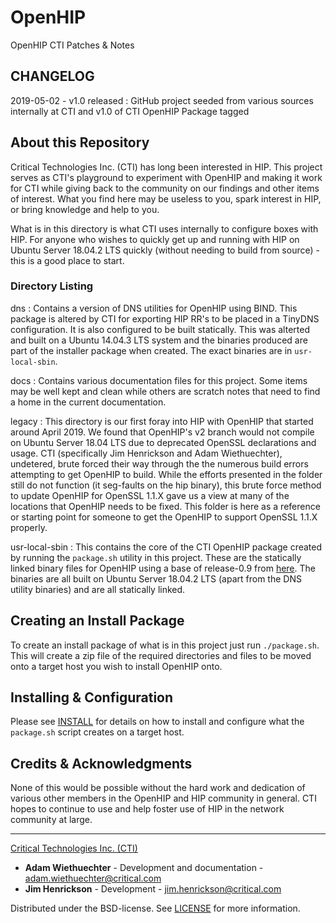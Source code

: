 # OpenHIP

OpenHIP CTI Patches &amp; Notes

## CHANGELOG

2019-05-02 - v1.0 released
: GitHub project seeded from various sources internally at CTI and v1.0 of CTI OpenHIP Package tagged

## About this Repository

Critical Technologies Inc. (CTI) has long been interested in HIP. This project serves as CTI's playground to experiment with OpenHIP and making it work for CTI while giving back to the community on our findings and other items of interest. What you find here may be useless to you, spark interest in HIP, or bring knowledge and help to you.

What is in this directory is what CTI uses internally to configure boxes with HIP. For anyone who wishes to quickly get up and running with HIP on Ubuntu Server 18.04.2 LTS quickly (without needing to build from source) - this is a good place to start.

### Directory Listing

dns 
: Contains a version of DNS utilities for OpenHIP using BIND. This package is altered by CTI for exporting HIP RR's to be placed in a TinyDNS configuration. It is also configured to be built statically. This was alterted and built on a Ubuntu 14.04.3 LTS system and the binaries produced are part of the installer package when created. The exact binaries are in `usr-local-sbin`.

docs 
: Contains various documentation files for this project. Some items may be well kept and clean while others are scratch notes that need to find a home in the current documentation.

legacy 
: This directory is our first foray into HIP with OpenHIP that started around April 2019. We found that OpenHIP's v2 branch would not compile on Ubuntu 
Server 18.04 LTS due to deprecated OpenSSL declarations and usage. CTI (specifically Jim Henrickson and Adam Wiethuechter), undetered, brute forced their way through the the numerous build errors attempting to get OpenHIP to build. While the efforts presented in the folder still do not function (it seg-faults on the hip binary), this brute force method to update OpenHIP for OpenSSL 1.1.X gave us a view at many of the locations that OpenHIP needs to be fixed. This folder is here as a reference or starting point for someone to get the OpenHIP to support OpenSSL 1.1.X properly.

usr-local-sbin 
: This contains the core of the CTI OpenHIP package created by running the `package.sh` utility in this project. These are the statically linked binary files for OpenHIP using a base of release-0.9 from [here](https://bitbucket.org/openhip/openhip). The binaries are all built on Ubuntu Server 18.04.2 LTS (apart from the DNS utility binaries) and are all statically linked.

## Creating an Install Package

To create an install package of what is in this project just run `./package.sh`. This will create a zip file of the required directories and files to be moved onto a target host you wish to install OpenHIP onto.

## Installing & Configuration

Please see [INSTALL](INSTALL) for details on how to install and configure what the `package.sh` script creates on a target host.

## Credits & Acknowledgments

None of this would be possible without the hard work and dedication of various other members in the OpenHIP and HIP community in general. CTI hopes to continue to use and help foster use of HIP in the network community at large.

----

[Critical Technologies Inc. (CTI)](https://www.critical.com/)

- **Adam Wiethuechter** - Development and documentation - adam.wiethuechter@critical.com
- **Jim Henrickson** - Development - jim.henrickson@critical.com

Distributed under the BSD-license. See [LICENSE](LICENSE) for more information.